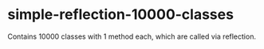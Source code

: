 # simple-reflection-10000-classes

Contains 10000 classes with 1 method each, which are called via reflection.

